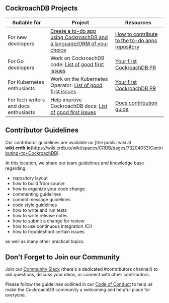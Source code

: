 ## CockroachDB Projects

Suitable for | Project |  Resources
-------------|---------|------------
For new developers | [Create a to-do app using CockroachDB and a language/ORM of your choice](https://github.com/cockroachdb/cockroachdb-todo-apps) | [How to contribute to the to-do apps repository](https://github.com/cockroachdb/cockroachdb-todo-apps#how-to-contribute-to-this-repository)
For Go developers | Work on CockroachDB code: [List of good first issues](https://github.com/cockroachdb/cockroach/issues?q=is%3Aopen+is%3Aissue+label%3A%22good+first+issue%22) | [Your first CockroachDB PR](https://wiki.crdb.io/wiki/spaces/CRDB/pages/181633464/Your+first+CockroachDB+PR)
For Kubernetes enthusiasts | Work on the Kubernetes Operator: [List of good first issues](https://github.com/cockroachdb/cockroach-operator/labels/good%20first%20issue) | [Your first CockroachDB PR](https://wiki.crdb.io/wiki/spaces/CRDB/pages/181633464/Your+first+CockroachDB+PR)
For tech writers and docs enthusiasts | Help improve CockroachDB docs: [List of good first issues](https://github.com/cockroachdb/docs/issues?q=is%3Aopen+is%3Aissue+label%3Agood-first-issue) | [Docs contribution guide](https://github.com/cockroachdb/docs/wiki#using-github-desktop)

## Contributor Guidelines

Our contributor guidelines are available on [the public wiki at **wiki.crdb.io**(https://wiki.crdb.io/wiki/spaces/CRDB/pages/73204033/Contributing+to+CockroachDB).

At this location, we share our team guidelines and knowledge base
regarding:

- repository layout
- how to build from source
- how to organize your code change
- commenting guidelines
- commit message guidelines
- code style guidelines
- how to write and run tests
- how to write release notes
- how to submit a change for review
- how to use continuous integration (CI)
- how to troubleshoot certain issues

as well as many other practical topics. 

## Don’t Forget to Join our Community
Join our [Community Slack](https://cockroa.ch/slack) (there's a dedicated #contributors channel!) to ask questions, discuss your ideas, or connect with other contributors.

Please follow the guidelines outlined in our [Code of Conduct](https://docs.google.com/document/d/1_BB3IrsAVglDNPy37Z6KQlii_c3fYETFlWMMBUpbY1M/edit#) to help us make the CockroachDB community a welcoming and helpful place for everyone.

